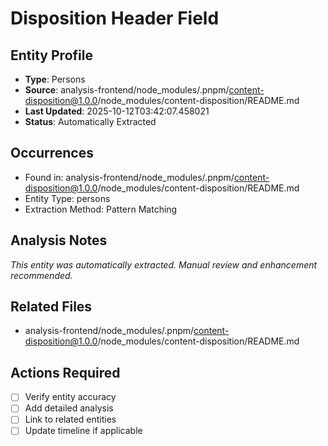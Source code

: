 # Disposition Header Field

## Entity Profile
- **Type**: Persons
- **Source**: analysis-frontend/node_modules/.pnpm/content-disposition@1.0.0/node_modules/content-disposition/README.md
- **Last Updated**: 2025-10-12T03:42:07.458021
- **Status**: Automatically Extracted

## Occurrences
- Found in: analysis-frontend/node_modules/.pnpm/content-disposition@1.0.0/node_modules/content-disposition/README.md
- Entity Type: persons
- Extraction Method: Pattern Matching

## Analysis Notes
*This entity was automatically extracted. Manual review and enhancement recommended.*

## Related Files
- analysis-frontend/node_modules/.pnpm/content-disposition@1.0.0/node_modules/content-disposition/README.md

## Actions Required
- [ ] Verify entity accuracy
- [ ] Add detailed analysis
- [ ] Link to related entities
- [ ] Update timeline if applicable
